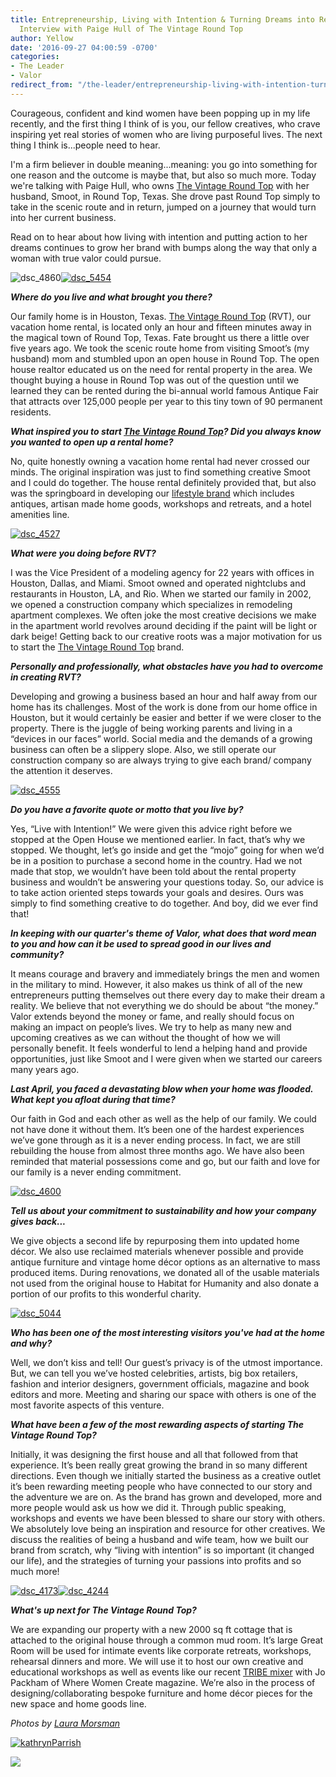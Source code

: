 ```yaml
---
title: Entrepreneurship, Living with Intention & Turning Dreams into Reality.  Our
  Interview with Paige Hull of The Vintage Round Top
author: Yellow
date: '2016-09-27 04:00:59 -0700'
categories:
- The Leader
- Valor
redirect_from: "/the-leader/entrepreneurship-living-with-intention-turning-dreams-into-reality-our-interview-with-paige-hull-of-the-vintage-roundtop/"
---
```


Courageous, confident and kind women have been popping up in my life recently, and the first thing I think of is you, our fellow creatives, who crave inspiring yet real stories of women who are living purposeful lives. The next thing I think is...people need to hear.

I'm a firm believer in double meaning...meaning: you go into something for one reason and the outcome is maybe that, but also so much more. Today we're talking with Paige Hull, who owns [The Vintage Round Top](http://www.thevintageroundtop.com/) with her husband, Smoot, in Round Top, Texas. She drove past Round Top simply to take in the scenic route and in return, jumped on a journey that would turn into her current business.

Read on to hear about how living with intention and putting action to her dreams continues to grow her brand with bumps along the way that only a woman with true valor could pursue.

![dsc_4860](https://yellow-blog-images.imgix.net/2016/09/DSC_4860-1024x684.jpg)[![dsc_5454](https://yellow-blog-images.imgix.net/2016/09/DSC_5454-1024x635.jpg)](https://yellow-blog-images.imgix.net/2016/09/DSC_5454.jpg)

_**Where do you live and what brought you there?**_

Our family home is in Houston, Texas. [The Vintage Round Top](http://www.thevintageroundtop.com/) (RVT), our vacation home rental, is located only an hour and fifteen minutes away in the magical town of Round Top, Texas. Fate brought us there a little over five years ago. We took the scenic route home from visiting Smoot’s (my husband) mom and stumbled upon an open house in Round Top. The open house realtor educated us on the need for rental property in the area. We thought buying a house in Round Top was out of the question until we learned they can be rented during the bi-annual world famous Antique Fair that attracts over 125,000 people per year to this tiny town of 90 permanent residents.

_**What inspired you to start [The Vintage Round Top](http://www.thevintageroundtop.com/)? Did you always know you wanted to open up a rental home?**_

No, quite honestly owning a vacation home rental had never crossed our minds. The original inspiration was just to find something creative Smoot and I could do together. The house rental definitely provided that, but also was the springboard in developing our [lifestyle brand](http://www.thevintageroundtop.com/shoprtv/) which includes antiques, artisan made home goods, workshops and retreats, and a hotel amenities line.

[![dsc_4527](https://yellow-blog-images.imgix.net/2016/09/DSC_4527.jpg)](https://yellow-blog-images.imgix.net/2016/09/DSC_4527.jpg)

_**What were you doing before RVT?**_

I was the Vice President of a modeling agency for 22 years with offices in Houston, Dallas, and Miami. Smoot owned and operated nightclubs and restaurants in Houston, LA, and Rio. When we started our family in 2002, we opened a construction company which specializes in remodeling apartment complexes. We often joke the most creative decisions we make in the apartment world revolves around deciding if the paint will be light or dark beige! Getting back to our creative roots was a major motivation for us to start the [The Vintage Round Top](http://www.thevintageroundtop.com/) brand.

_**Personally and professionally, what obstacles have you had to overcome in creating RVT?**_

Developing and growing a business based an hour and half away from our home has its challenges. Most of the work is done from our home office in Houston, but it would certainly be easier and better if we were closer to the property. There is the juggle of being working parents and living in a “devices in our faces” world. Social media and the demands of a growing business can often be a slippery slope. Also, we still operate our construction company so are always trying to give each brand/ company the attention it deserves.

[![dsc_4555](https://yellow-blog-images.imgix.net/2016/09/DSC_4555.jpg)](https://yellow-blog-images.imgix.net/2016/09/DSC_4555.jpg)

_**Do you have a favorite quote or motto that you live by?**_

Yes, “Live with Intention!” We were given this advice right before we stopped at the Open House we mentioned earlier. In fact, that’s why we stopped. We thought, let’s go inside and get the “mojo” going for when we’d be in a position to purchase a second home in the country. Had we not made that stop, we wouldn’t have been told about the rental property business and wouldn’t be answering your questions today. So, our advice is to take action oriented steps towards your goals and desires. Ours was simply to find something creative to do together. And boy, did we ever find that!

_**In keeping with our quarter's theme of Valor, what does that word mean to you and how can it be used to spread good in our lives and community?**_

It means courage and bravery and immediately brings the men and women in the military to mind. However, it also makes us think of all of the new entrepreneurs putting themselves out there every day to make their dream a reality. We believe that not everything we do should be about “the money.” Valor extends beyond the money or fame, and really should focus on making an impact on people’s lives. We try to help as many new and upcoming creatives as we can without the thought of how we will personally benefit. It feels wonderful to lend a helping hand and provide opportunities, just like Smoot and I were given when we started our careers many years ago.

_**Last April, you faced a devastating blow when your home was flooded. What kept you afloat during that time?**_

Our faith in God and each other as well as the help of our family. We could not have done it without them. It’s been one of the hardest experiences we’ve gone through as it is a never ending process. In fact, we are still rebuilding the house from almost three months ago. We have also been reminded that material possessions come and go, but our faith and love for our family is a never ending commitment.

[![dsc_4600](https://yellow-blog-images.imgix.net/2016/09/DSC_4600.jpg)](https://yellow-blog-images.imgix.net/2016/09/DSC_4600.jpg)

_**Tell us about your commitment to sustainability and how your company gives back...**_

We give objects a second life by repurposing them into updated home décor. We also use reclaimed materials whenever possible and provide antique furniture and vintage home décor options as an alternative to mass produced items. During renovations, we donated all of the usable materials not used from the original house to Habitat for Humanity and also donate a portion of our profits to this wonderful charity.

[![dsc_5044](https://yellow-blog-images.imgix.net/2016/09/DSC_5044.jpg)](https://yellow-blog-images.imgix.net/2016/09/DSC_5044.jpg)

_**Who has been one of the most interesting visitors you've had at the home and why?**_

Well, we don’t kiss and tell! Our guest’s privacy is of the utmost importance. But, we can tell you we’ve hosted celebrities, artists, big box retailers, fashion and interior designers, government officials, magazine and book editors and more. Meeting and sharing our space with others is one of the most favorite aspects of this venture.

_**What have been a few of the most rewarding aspects of starting The Vintage Round Top?**_

Initially, it was designing the first house and all that followed from that experience. It’s been really great growing the brand in so many different directions. Even though we initially started the business as a creative outlet it’s been rewarding meeting people who have connected to our story and the adventure we are on. As the brand has grown and developed, more and more people would ask us how we did it. Through public speaking, workshops and events we have been blessed to share our story with others. We absolutely love being an inspiration and resource for other creatives. We discuss the realities of being a husband and wife team, how we built our brand from scratch, why “living with intention” is so important (it changed our life), and the strategies of turning your passions into profits and so much more!

[![dsc_4173](https://yellow-blog-images.imgix.net/2016/09/DSC_4173.jpg)](https://yellow-blog-images.imgix.net/2016/09/DSC_4173.jpg)[![dsc_4244](https://yellow-blog-images.imgix.net/2016/09/DSC_4244.jpg)](https://yellow-blog-images.imgix.net/2016/09/DSC_4244.jpg)

_**What's up next for The Vintage Round Top?**_

We are expanding our property with a new 2000 sq ft cottage that is attached to the original house through a common mud room. It’s large Great Room will be used for intimate events like corporate retreats, workshops, rehearsal dinners and more. We will use it to host our own creative and educational workshops as well as events like our recent [TRIBE mixer](http://www.thevintageroundtop.com/blog/category/tribe-meet-the-makers) with Jo Packham of Where Women Create magazine. We’re also in the process of designing/collaborating bespoke furniture and home décor pieces for the new space and home goods line.

_Photos by [Laura Morsman](http://lauramorsmanphotography.com/)_

[![kathrynParrish](https://yellow-blog-images.imgix.net/2016/05/kathrynParrish.jpg)](https://www.instagram.com/kathryn_parrish/)

[![](https://lh3.googleusercontent.com/PLgiNHFRVmFsLP41efysqdUJ9SZ-AcJD3c5aX2chYUhgBTYI52sHFjId--lSB85ZE8liKk_tGGuQ32hJHUmjbw=s0)](https://yellowcollective.leadpages.co/leadbox/14275ef73f72a2%3A17a2246bc746dc/5739407210446848/)

